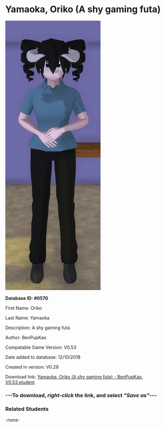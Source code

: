 # Yamaoka, Oriko (A shy gaming futa)

<img src="../../Files/Images/Yamaoka, Oriko (A shy gaming futa).png" title="Yamaoka, Oriko (A shy gaming futa) - BenPupKao, V0.53">

**Database ID: #0570**

First Name: Oriko

Last Name: Yamaoka

Description: A shy gaming futa

Author: BenPupKao

Compatable Game Version: V0.53

Date added to database: 12/10/2018

Created in version: V0.29

Download link: <a href="https://raw.githubusercontent.com/Arbiter1223/Daigaku-Gurashi-Custom-Students/master/Files/Student%20Files/Yamaoka%2C%20Oriko%20(A%20shy%20gaming%20futa)%20-%20BenPupKao%2C%20V0.53.student">Yamaoka, Oriko (A shy gaming futa) - BenPupKao, V0.53.student</a>

### ---**To download, _right-click_ the link, and select _"Save as"_**---

### Related Students

-none-
